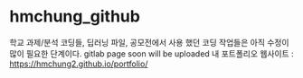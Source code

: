 # hmchung_github
학교 과제/분석 코딩들, 딥러닝 파일, 공모전에서 사용 했던 코딩 작업들은 아직 수정이 많이 필요한 단계이다. 
gitlab page soon will be uploaded
내 포트폴리오 웹사이트 : https://hmchung2.github.io/portfolio/

